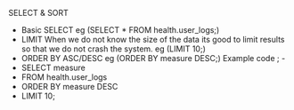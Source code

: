 SELECT &  SORT
- Basic SELECT eg (SELECT * FROM health.user_logs;)
- LIMIT When we do not know the size of the data its good to limit results so that we do not crash the system. eg (LIMIT 10;)
- ORDER BY ASC/DESC eg (ORDER BY measure DESC;)
Example code ; -
- SELECT measure 
- FROM health.user_logs
- ORDER BY measure DESC
- LIMIT 10;
